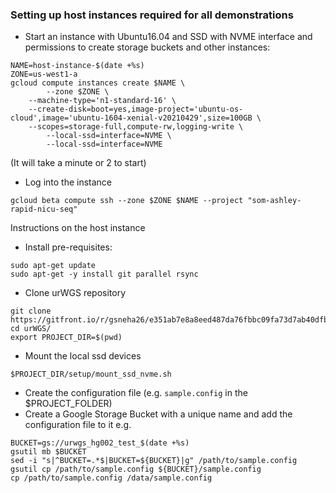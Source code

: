 ### Setting up host instances required for all demonstrations
* Start an instance with Ubuntu16.04 and SSD with NVME interface and permissions to create storage buckets and other instances:
```
NAME=host-instance-$(date +%s)
ZONE=us-west1-a
gcloud compute instances create $NAME \
        --zone $ZONE \
	--machine-type='n1-standard-16' \
	--create-disk=boot=yes,image-project='ubuntu-os-cloud',image='ubuntu-1604-xenial-v20210429',size=100GB \
	--scopes=storage-full,compute-rw,logging-write \
        --local-ssd=interface=NVME \
        --local-ssd=interface=NVME
```
(It will take a minute or 2 to start)

* Log into the instance
```
gcloud beta compute ssh --zone $ZONE $NAME --project "som-ashley-rapid-nicu-seq"
```
Instructions on the host instance

* Install pre-requisites:
```
sudo apt-get update
sudo apt-get -y install git parallel rsync
```
* Clone urWGS repository
```
git clone https://gitfront.io/r/gsneha26/e351ab7e8a8eed487da76fbbc09fa73d7ab40dfb/urWGS.git
cd urWGS/
export PROJECT_DIR=$(pwd)
```
* Mount the local ssd devices
```
$PROJECT_DIR/setup/mount_ssd_nvme.sh
```
* Create the configuration file (e.g. `sample.config` in the $PROJECT_FOLDER) 
* Create a Google Storage Bucket with a unique name and add the configuration file to it e.g.
```
BUCKET=gs://urwgs_hg002_test_$(date +%s)
gsutil mb $BUCKET
sed -i "s|^BUCKET=.*$|BUCKET=${BUCKET}|g" /path/to/sample.config
gsutil cp /path/to/sample.config ${BUCKET}/sample.config
cp /path/to/sample.config /data/sample.config
```
